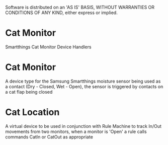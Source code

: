 Software is distributed on an 'AS IS' BASIS, WITHOUT WARRANTIES OR CONDITIONS OF ANY KIND, either express or implied.
# Cat Monitor
Smartthings Cat Monitor Device Handlers
# Cat Monitor
A device type for the Samsung Smartthings moisture sensor being used as a contact (Dry - Closed, Wet - Open), the sensor is triggered by contacts on a cat flap being closed
# Cat Location
A virtual device to be used in conjunction with Rule Machine to track In/Out movements from two monitors, when a monitor is 'Open' a rule calls commands CatIn or CatOut as appropriate 
